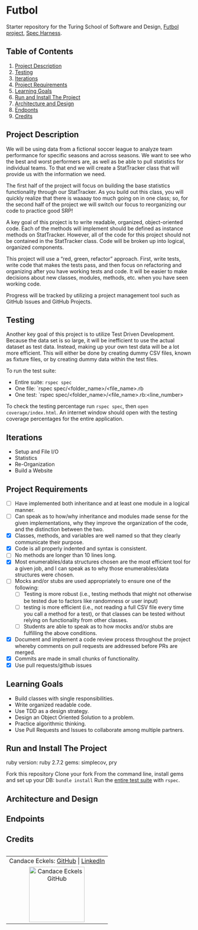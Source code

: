 # Futbol

Starter repository for the Turing School of Software and Design, [Futbol project](https://backend.turing.edu/module1/projects/futbol/), [Spec Harness](https://github.com/turingschool-examples/futbol_spec_harness/blob/main/spec/stat_tracker_spec.rb).

## Table of Contents
  1. [Project Description](#project-description)
  2. [Testing](#testing)
  3. [Iterations](#iterations)
  4. [Project Requirements](#project-requirements)
  5. [Learning Goals](#learning-goals)
  6. [Run and Install The Project](#run-and-install-the-project)
  7. [Architecture and Design](#architecture-and-design)
  8. [Endponts](#endpoints)
  9. [Credits](#credits)

## Project Description
We will be using data from a fictional soccer league to analyze team performance for specific seasons and across seasons. We want to see who the best and worst performers are, as well as be able to pull statistics for individual teams. To that end we will create a StatTracker class that will provide us with the information we need.

The first half of the project will focus on building the base statistics functionality through our StatTracker. As you build out this class, you will quickly realize that there is waaaay too much going on in one class; so, for the second half of the project we will switch our focus to reorganizing our code to practice good SRP!

A key goal of this project is to write readable, organized, object-oriented code. Each of the methods will implement should be defined as instance methods on StatTracker. However, all of the code for this project should not be contained in the StatTracker class. Code will be broken up into logical, organized components.

This project will use a “red, green, refactor” approach. First, write tests, write code that makes the tests pass, and then focus on refactoring and organizing after you have working tests and code. It will be easier to make decisions about new classes, modules, methods, etc. when you have seen working code.

Progress will be tracked by utilizing a project management tool such as GitHub Issues and GitHub Projects.

## Testing
Another key goal of this project is to utilize Test Driven Development. Because the data set is so large, it will be inefficient to use the actual dataset as test data. Instead, making up your own test data will be a lot more efficient. This will either be done by creating dummy CSV files, known as fixture files, or by creating dummy data within the test files.

To run the test suite:
 - Entire suite: `rspec spec`
 - One file: `rspec spec/<folder_name>/<file_name>.rb
 - One test: `rspec spec/<folder_name>/<file_name>.rb:<line_number>

To check the testing percentage run `rspec spec`, then `open coverage/index.html`. An internet window should open with the testing coverage percentages for the entire application.

## Iterations
  - Setup and File I/O
  - Statistics
  - Re-Organization
  - Build a Website

## Project Requirements
  - [ ] Have implemented both inheritance and at least one module in a logical manner. 
  - [ ] Can speak as to how/why inheritance and modules made sense for the given implementations, 
    why they improve the organization of the code, and the distinction between the two.
  - [x] Classes, methods, and variables are well named so that they clearly communicate their purpose. 
  - [x] Code is all properly indented and syntax is consistent. 
  - [ ] No methods are longer than 10 lines long. 
  - [x] Most enumerables/data structures chosen are the most efficient tool for a given job, 
    and I can speak as to why those enumerables/data structures were chosen.
  - [ ] Mocks and/or stubs are used appropriately to ensure one of the following: 
    - [ ] Testing is more robust (i.e., testing methods that might not otherwise be tested due to factors like randomness or user input) 
    - [ ] testing is more efficient (i.e., not reading a full CSV file every time you call a method for a test), 
      or that classes can be tested without relying on functionality from other classes. 
    - [ ] Students are able to speak as to how mocks and/or stubs are fulfilling the above conditions. 
  - [x] Document and implement a code review process throughout the project whereby comments on pull requests are addressed before PRs are merged. 
  - [x] Commits are made in small chunks of functionality. 
  - [x] Use pull requests/github issues

## Learning Goals
  - Build classes with single responsibilities.
  - Write organized readable code.
  - Use TDD as a design strategy.
  - Design an Object Oriented Solution to a problem.
  - Practice algorithmic thinking.
  - Use Pull Requests and Issues to collaborate among multiple partners.

## Run and Install The Project
  ruby version: ruby 2.7.2
  gems: simplecov, pry

  Fork this repository
  Clone your fork
  From the command line, install gems and set up your DB:
    `bundle install`
  Run the [entire test suite](#testing) with `rspec`.

## Architecture and Design
## Endpoints

## Credits
<table align="left">
    <tr>
        <td align="left"> Candace Eckels: <a href="https://github.com/cece-132">GitHub</a> | <a href="https://www.linkedin.com/in/candace-eckels-b66089201/">LinkedIn</a></td>
    </tr>
<td align="center"><img src="https://avatars.githubusercontent.com/u/100653933?v=4" alt="Candace Eckels GitHub"
 width="150" height="auto" /></td>
 </table>